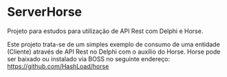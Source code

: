 # ServerHorse
Projeto para estudos para utilização de API Rest com Delphi e Horse.

Este projeto trata-se de um simples exemplo de consumo de uma entidade (Cliente) através de API Rest no Delphi com o auxílio do Horse.
Horse pode ser baixado ou instalado via BOSS no seguinte endereço:
https://github.com/HashLoad/horse
